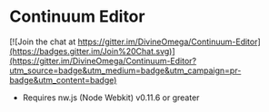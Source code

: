 Continuum Editor
==============

[![Join the chat at https://gitter.im/DivineOmega/Continuum-Editor](https://badges.gitter.im/Join%20Chat.svg)](https://gitter.im/DivineOmega/Continuum-Editor?utm_source=badge&utm_medium=badge&utm_campaign=pr-badge&utm_content=badge)

* Requires nw.js (Node Webkit) v0.11.6 or greater

